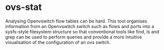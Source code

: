 # ovs-stat
Analysing Openvswitch flow tables can be hard. This tool organises information from
an Openvswitch switch such as flows and ports into a sysfs-style filesystem structure
so that conventional tools like find, ls and grep can be used to perform queries and
provide a more intuitive visualisation of the configuration of an ovs switch.

